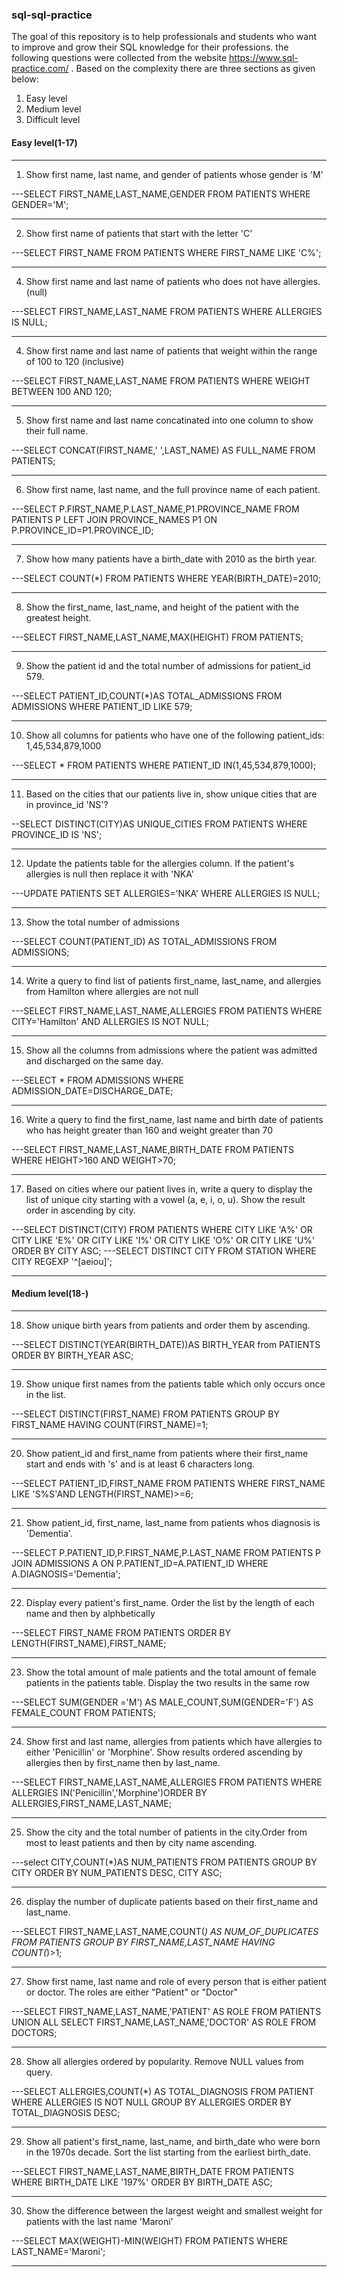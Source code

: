 ### sql-sql-practice
The goal of this repository is to help professionals and students who want to improve and grow their SQL knowledge for their professions. the following questions were 
collected from the website  https://www.sql-practice.com/ . Based on the complexity there are three sections as given below:  

1. Easy level
2. Medium level
3. Difficult level

#### Easy level(1-17)
----------------------------
1. Show first name, last name, and gender of patients whose gender is 'M'

---SELECT FIRST_NAME,LAST_NAME,GENDER FROM PATIENTS WHERE GENDER='M';

-----

2. Show first name of patients that start with the letter 'C'

---SELECT FIRST_NAME FROM PATIENTS WHERE FIRST_NAME LIKE 'C%';

-----

4. Show first name and last name of patients who does not have allergies. (null)

---SELECT FIRST_NAME,LAST_NAME FROM PATIENTS WHERE ALLERGIES IS NULL; 

-----

4. Show first name and last name of patients that weight within the range of 100 to 120 (inclusive)

---SELECT FIRST_NAME,LAST_NAME FROM PATIENTS WHERE WEIGHT BETWEEN 100 AND 120;

-----

5. Show first name and last name concatinated into one column to show their full name.

---SELECT CONCAT(FIRST_NAME,' ',LAST_NAME) AS FULL_NAME FROM PATIENTS;

-----
   
6. Show first name, last name, and the full province name of each patient.

---SELECT P.FIRST_NAME,P.LAST_NAME,P1.PROVINCE_NAME FROM PATIENTS P 
   LEFT JOIN PROVINCE_NAMES P1 ON P.PROVINCE_ID=P1.PROVINCE_ID;

-----
   
7. Show how many patients have a birth_date with 2010 as the birth year.

---SELECT COUNT(*) FROM PATIENTS WHERE YEAR(BIRTH_DATE)=2010; 

-----

8. Show the first_name, last_name, and height of the patient with the greatest height.

---SELECT FIRST_NAME,LAST_NAME,MAX(HEIGHT) FROM PATIENTS; 

-----

9. Show the patient id and the total number of admissions for patient_id 579.

---SELECT PATIENT_ID,COUNT(*)AS TOTAL_ADMISSIONS FROM ADMISSIONS WHERE PATIENT_ID LIKE 579;

-----

10. Show all columns for patients who have one of the following patient_ids:
    1,45,534,879,1000

---SELECT * FROM PATIENTS WHERE PATIENT_ID IN(1,45,534,879,1000);

-----

11. Based on the cities that our patients live in, show unique cities that are in province_id 'NS'?

--SELECT DISTINCT(CITY)AS UNIQUE_CITIES FROM PATIENTS WHERE PROVINCE_ID IS 'NS';

-----

12. Update the patients table for the allergies column. If the patient's allergies is null then replace it with 'NKA'

---UPDATE PATIENTS SET ALLERGIES='NKA' WHERE ALLERGIES IS NULL;

-----

13. Show the total number of admissions

---SELECT COUNT(PATIENT_ID) AS TOTAL_ADMISSIONS FROM ADMISSIONS;

-----

14. Write a query to find list of patients first_name, last_name, and allergies from Hamilton where allergies are not null

---SELECT FIRST_NAME,LAST_NAME,ALLERGIES FROM PATIENTS WHERE CITY='Hamilton' AND ALLERGIES IS NOT NULL;

-----

15. Show all the columns from admissions where the patient was admitted and discharged on the same day.

---SELECT * FROM ADMISSIONS WHERE ADMISSION_DATE=DISCHARGE_DATE;

-----

16. Write a query to find the first_name, last name and birth date of patients who has height greater than 160 and weight greater than 70

---SELECT FIRST_NAME,LAST_NAME,BIRTH_DATE FROM PATIENTS WHERE HEIGHT>160 AND WEIGHT>70;

-----

17. Based on cities where our patient lives in, write a query to display the list of unique city starting with a vowel (a, e, i, o, u). Show the result order in ascending by city.

---SELECT DISTINCT(CITY) FROM PATIENTS WHERE CITY LIKE 'A%' OR  CITY LIKE 'E%' OR  CITY LIKE 'I%' OR  CITY LIKE 'O%' OR  CITY LIKE 'U%' ORDER BY CITY ASC; 
---SELECT DISTINCT CITY FROM STATION WHERE CITY REGEXP '^[aeiou]';

-----
#### Medium level(18-)
------------------------------
18. Show unique birth years from patients and order them by ascending.

---SELECT DISTINCT(YEAR(BIRTH_DATE))AS BIRTH_YEAR from PATIENTS ORDER BY BIRTH_YEAR ASC;

-----

19. Show unique first names from the patients table which only occurs once in the list.

---SELECT DISTINCT(FIRST_NAME) FROM PATIENTS GROUP BY FIRST_NAME HAVING COUNT(FIRST_NAME)=1;

-----

20. Show patient_id and first_name from patients where their first_name start and ends with 's' and is at least 6 characters long.

---SELECT PATIENT_ID,FIRST_NAME FROM PATIENTS WHERE FIRST_NAME LIKE 'S%S'AND LENGTH(FIRST_NAME)>=6; 

-----

21. Show patient_id, first_name, last_name from patients whos diagnosis is 'Dementia'.

---SELECT P.PATIENT_ID,P.FIRST_NAME,P.LAST_NAME FROM PATIENTS P 
   JOIN ADMISSIONS A ON P.PATIENT_ID=A.PATIENT_ID WHERE A.DIAGNOSIS='Dementia';

-----

22. Display every patient's first_name. Order the list by the length of each name and then by alphbetically

---SELECT FIRST_NAME FROM PATIENTS ORDER BY LENGTH(FIRST_NAME),FIRST_NAME;

-----

23. Show the total amount of male patients and the total amount of female patients in the patients table.
    Display the two results in the same row

---SELECT SUM(GENDER ='M') AS MALE_COUNT,SUM(GENDER='F') AS FEMALE_COUNT FROM PATIENTS;

-----

24. Show first and last name, allergies from patients which have allergies to either 'Penicillin' or 'Morphine'. Show results ordered ascending by allergies then by first_name then by 
    last_name.

---SELECT FIRST_NAME,LAST_NAME,ALLERGIES FROM PATIENTS WHERE ALLERGIES IN('Penicillin','Morphine')ORDER BY ALLERGIES,FIRST_NAME,LAST_NAME;

------

25. Show the city and the total number of patients in the city.Order from most to least patients and then by city name ascending.

---select CITY,COUNT(*)AS NUM_PATIENTS FROM PATIENTS GROUP BY CITY ORDER BY NUM_PATIENTS DESC, CITY ASC;

-----

26. display the number of duplicate patients based on their first_name and last_name.

---SELECT FIRST_NAME,LAST_NAME,COUNT(*) AS NUM_OF_DUPLICATES FROM PATIENTS GROUP BY FIRST_NAME,LAST_NAME HAVING COUNT(*)>1;

-----

27. Show first name, last name and role of every person that is either patient or doctor.
    The roles are either "Patient" or "Doctor"

---SELECT FIRST_NAME,LAST_NAME,'PATIENT' AS ROLE FROM PATIENTS UNION ALL
   SELECT FIRST_NAME,LAST_NAME,'DOCTOR' AS ROLE FROM DOCTORS;

 -----

28. Show all allergies ordered by popularity. Remove NULL values from query.

---SELECT ALLERGIES,COUNT(*) AS TOTAL_DIAGNOSIS FROM PATIENT WHERE ALLERGIES IS NOT NULL
   GROUP BY ALLERGIES ORDER BY TOTAL_DIAGNOSIS DESC;

-----

29. Show all patient's first_name, last_name, and birth_date who were born in the 1970s decade. Sort the list starting from the earliest birth_date.

---SELECT FIRST_NAME,LAST_NAME,BIRTH_DATE FROM PATIENTS WHERE BIRTH_DATE  LIKE '197%' ORDER BY BIRTH_DATE ASC;

-----

30. Show the difference between the largest weight and smallest weight for patients with the last name 'Maroni'

---SELECT MAX(WEIGHT)-MIN(WEIGHT) FROM PATIENTS WHERE LAST_NAME='Maroni';

-----




    



















